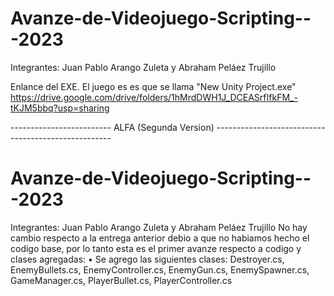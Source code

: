 # Avanze-de-Videojuego-Scripting---2023
Integrantes: Juan Pablo Arango Zuleta y Abraham Peláez Trujillo


Enlance del EXE.
El juego es es que se llama "New Unity Project.exe"
https://drive.google.com/drive/folders/1hMrdDWH1J_DCEASrfIfkFM_-tKJM5bbq?usp=sharing

------------------------- ALFA (Segunda Version) ----------------------------------------------------
# Avanze-de-Videojuego-Scripting---2023
Integrantes: Juan Pablo Arango Zuleta y Abraham Peláez Trujillo
No hay cambio respecto a la entrega anterior debio a que no habiamos hecho el codigo base, por lo tanto esta es el primer avanze respecto a codigo y clases agregadas:
•	Se agrego las siguientes clases: Destroyer.cs, EnemyBullets.cs, EnemyController.cs, EnemyGun.cs, EnemySpawner.cs, GameManager.cs, PlayerBullet.cs, PlayerController.cs
